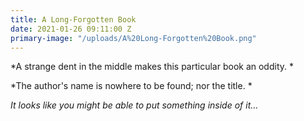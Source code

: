 ```yaml
---
title: A Long-Forgotten Book
date: 2021-01-26 09:11:00 Z
primary-image: "/uploads/A%20Long-Forgotten%20Book.png"
---
```


*A strange dent in the middle makes this particular book an oddity. *

*The author's name is nowhere to be found; nor the title. *

*It looks like you might be able to put something inside of it...*